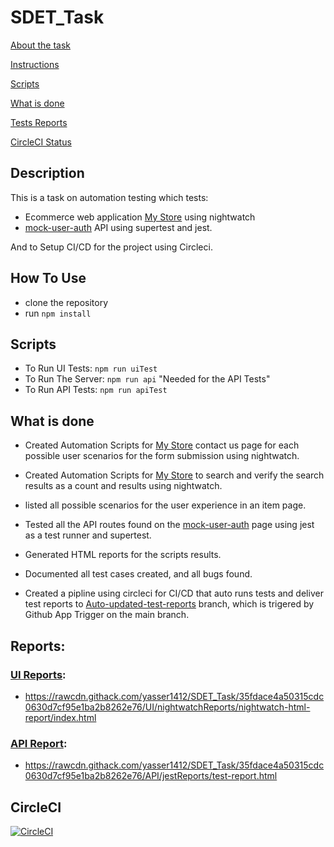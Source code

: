 # SDET_Task

[About the task](#Description)

[Instructions](#How-To-Use)

[Scripts](#Scripts)

[What is done](#EndPoints)

[Tests Reports](#Reports)

[CircleCI Status](#CircleCI)

## Description

This is a task on automation testing which tests:
- Ecommerce web application [My Store](http://automationpractice.multiformis.com/index.php) using nightwatch
- [mock-user-auth](https://www.npmjs.com/package/mock-user-auth) API using supertest and jest.

And to Setup CI/CD for the project using Circleci.

## How To Use

- clone the repository
- run `npm install`

## Scripts

- To Run UI Tests:
`npm run uiTest`
- To Run The Server:
`npm run api` "Needed for the API Tests"
- To Run API Tests:
`npm run apiTest` 

## What is done

- Created Automation Scripts for [My Store](http://automationpractice.multiformis.com/index.php) contact us page for each possible user 
scenarios for the form submission using nightwatch.

- Created Automation Scripts for [My Store](http://automationpractice.multiformis.com/index.php) to search and verify the search 
results as a count and results using nightwatch.

- listed all possible scenarios for the user experience in an item page.

- Tested all the API routes found on the [mock-user-auth](https://www.npmjs.com/package/mock-user-auth) page using jest as a test runner and supertest.

- Generated HTML reports for the scripts results.

- Documented all test cases created, and all bugs found.

- Created a pipline using circleci for CI/CD that auto runs tests and deliver test reports to [Auto-updated-test-reports](https://github.com/yasser1412/SDET_Task/tree/Auto-updated-test-reports) branch, which is trigered by Github App Trigger on the main branch.

## Reports:

### [UI Reports](https://github.com/yasser1412/SDET_Task/tree/Auto-updated-test-reports/UI/nightwatchReports):

- https://rawcdn.githack.com/yasser1412/SDET_Task/35fdace4a50315cdc0630d7cf95e1ba2b8262e76/UI/nightwatchReports/nightwatch-html-report/index.html

### [API Report](https://github.com/yasser1412/SDET_Task/tree/Auto-updated-test-reports/API/jestReports):

- https://rawcdn.githack.com/yasser1412/SDET_Task/35fdace4a50315cdc0630d7cf95e1ba2b8262e76/API/jestReports/test-report.html


## CircleCI

[![CircleCI](https://dl.circleci.com/status-badge/img/circleci/LgsvRoaq5MEhhr3WczjEaY/KWEpHFu6aSm31qvFHbxHB/tree/main.svg?style=svg)](https://dl.circleci.com/status-badge/redirect/circleci/LgsvRoaq5MEhhr3WczjEaY/KWEpHFu6aSm31qvFHbxHB/tree/main)

